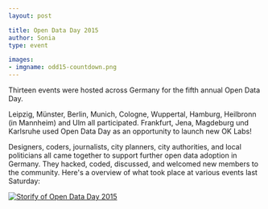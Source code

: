 ```yaml
---
layout: post

title: Open Data Day 2015
author: Sonia
type: event

images:
- imgname: odd15-countdown.png
---
```


Thirteen events were hosted across Germany for the fifth annual Open Data Day.

Leipzig, Münster, Berlin, Munich, Cologne, Wuppertal, Hamburg, Heilbronn (in Mannheim) and Ulm all participated. Frankfurt, Jena, Magdeburg und Karlsruhe used Open Data Day as an opportunity to launch new OK Labs!

Designers, coders, journalists, city planners, city authorities, and local politicians all came together to support further open data adoption in Germany. They hacked, coded, discussed, and welcomed new members to the community. Here's a overview of what took place at various events last Saturday:

[![Storify of Open Data Day 2015](/blog/odd15-storify.png)](https://storify.com/soniaokfn/international-open-data-day-in-deutschland)
